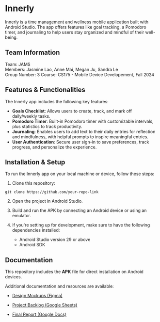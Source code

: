 # Innerly

Innerly is a time management and wellness mobile application built with Android Studio. The app offers features like goal tracking, a Pomodoro timer, and journaling to help users stay organized and mindful of their well-being.

## Team Information

Team: JAMS  
Members: Jasmine Lao, Anne Mai, Megan Ju, Sandra Le  
Group Number: 3
Course: CS175 - Mobile Device Developement, Fall 2024

## Features & Functionalities

The Innerly app includes the following key features:

- **Goals Checklist**: Allows users to create, track, and mark off daily/weekly tasks.
- **Pomodoro Timer**: Built-in Pomodoro timer with customizable intervals, plus statistics to track productivity.
- **Journaling**: Enables users to add text to their daily entries for reflection and mindfulness, with helpful prompts to inspire meaningful entries.
- **User Authentication**: Secure user sign-in to save preferences, track progress, and personalize the experience.

## Installation & Setup

To run the Innerly app on your local machine or device, follow these steps:

1. Clone this repository:

```
git clone https://github.com/your-repo-link
```

2. Open the project in Android Studio.

3. Build and run the APK by connecting an Android device or using an emulator.

4. If you're setting up for development, make sure to have the following dependencies installed:
   - Android Studio version 29 or above
   - Android SDK

## Documentation

This repository includes the **APK** file for direct installation on Android devices.

Additional documentation and resources are available:

- [Design Mockups (Figma)](https://www.figma.com/design/7pinQ4fTGnitF4HtiW5Or2/JAMS-Innerly-App?node-id=0-1&t=jTFNoSA3s6D4570W-1)

- [Project Backlog (Google Sheets)](https://docs.google.com/spreadsheets/d/1ocmI0PoBJuyxbDPRFSRoFI4U0fx37GZnzL_dbk9dDLY/edit?usp=sharing)

- [Final Report (Google Docs)](https://docs.google.com/document/d/1bfKAJ4B1G7_4h8IzPYyGGW0EQJe97I4d-blToyVKhhc/edit?usp=sharing)
